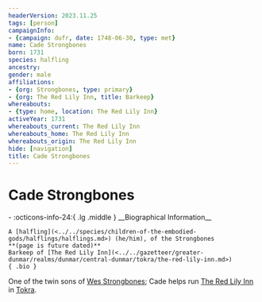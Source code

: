 ```yaml
---
headerVersion: 2023.11.25
tags: [person]
campaignInfo:
- {campaign: dufr, date: 1748-06-30, type: met}
name: Cade Strongbones
born: 1731
species: halfling
ancestry:
gender: male
affiliations:
- {org: Strongbones, type: primary}
- {org: The Red Lily Inn, title: Barkeep}
whereabouts:
- {type: home, location: The Red Lily Inn}
activeYear: 1731
whereabouts_current: The Red Lily Inn
whereabouts_home: The Red Lily Inn
whereabouts_origin: The Red Lily Inn
hide: [navigation]
title: Cade Strongbones
---
```

# Cade Strongbones
<div class="grid cards ext-narrow-margin ext-one-column" markdown>
- :octicons-info-24:{ .lg .middle } __Biographical Information__

    A [halfling](<../../species/children-of-the-embodied-gods/halflings/halflings.md>) (he/him), of the Strongbones  
    **(page is future dated)**  
    Barkeep of [The Red Lily Inn](<../../gazetteer/greater-dunmar/realms/dunmar/central-dunmar/tokra/the-red-lily-inn.md>)  
    { .bio }

</div>



One of the twin sons of [Wes Strongbones](<./wes-strongbones.md>); Cade helps run [The Red Lily Inn](<../../gazetteer/greater-dunmar/realms/dunmar/central-dunmar/tokra/the-red-lily-inn.md>) in [Tokra](<../../gazetteer/greater-dunmar/realms/dunmar/central-dunmar/tokra/tokra.md>).